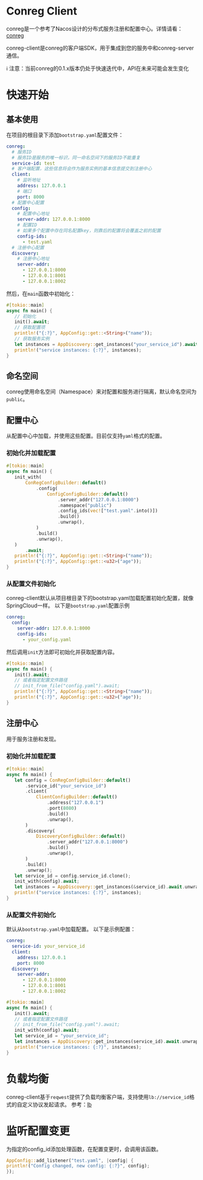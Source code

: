 # Conreg Client

conreg是一个参考了Nacos设计的分布式服务注册和配置中心。详情请看：[conreg](https://github.com/xgpxg/conreg)

conreg-client是conreg的客户端SDK，用于集成到您的服务中和conreg-server通信。

ℹ️ 注意：当前conreg的0.1.x版本仍处于快速迭代中，API在未来可能会发生变化

# 快速开始

## 基本使用

在项目的根目录下添加`bootstrap.yaml`配置文件：

 ```yaml
 conreg:
   # 服务ID
   # 服务ID是服务的唯一标识，同一命名空间下的服务ID不能重复
   service-id: test
   # 客户端配置，这些信息将会作为服务实例的基本信息提交到注册中心
   client:
     # 监听地址
     address: 127.0.0.1
     # 端口
     port: 8000
   # 配置中心配置
   config:
     # 配置中心地址
     server-addr: 127.0.0.1:8000
     # 配置ID
     # 如果多个配置中存在同名配置key，则靠后的配置将会覆盖之前的配置
     config-ids:
       - test.yaml
   # 注册中心配置
   discovery:
     # 注册中心地址
     server-addr:
       - 127.0.0.1:8000
       - 127.0.0.1:8001
       - 127.0.0.1:8002
 ```

然后，在`main`函数中初始化：

 ```rust
 #[tokio::main]
async fn main() {
    // 初始化
    init().await;
    // 获取配置项
    println!("{:?}", AppConfig::get::<String>("name"));
    // 获取服务实例
    let instances = AppDiscovery::get_instances("your_service_id").await.unwrap();
    println!("service instances: {:?}", instances);
}
 ```

## 命名空间

conreg使用命名空间（Namespace）来对配置和服务进行隔离，默认命名空间为`public`。

## 配置中心

从配置中心中加载，并使用这些配置。目前仅支持`yaml`格式的配置。

### 初始化并加载配置

 ```rust
 #[tokio::main]
async fn main() {
    init_with(
        ConRegConfigBuilder::default()
            .config(
                ConfigConfigBuilder::default()
                    .server_addr("127.0.0.1:8000")
                    .namespace("public")
                    .config_ids(vec!["test.yaml".into()])
                    .build()
                    .unwrap(),
            )
            .build()
            .unwrap(),
    )
        .await;
    println!("{:?}", AppConfig::get::<String>("name"));
    println!("{:?}", AppConfig::get::<u32>("age"));
}
 ```

### 从配置文件初始化

conreg-client默认从项目根目录下的bootstrap.yaml加载配置初始化配置，就像SpringCloud一样。
以下是`bootstrap.yaml`配置示例

 ```yaml
 conreg:
   config:
     server-addr: 127.0.0.1:8000
     config-ids:
       - your_config.yaml
 ```

然后调用`init`方法即可初始化并获取配置内容。

 ```rust
 #[tokio::main]
async fn main() {
    init().await;
    // 或者指定配置文件路径
    // init_from_file("config.yaml").await;
    println!("{:?}", AppConfig::get::<String>("name"));
    println!("{:?}", AppConfig::get::<u32>("age"));
}
 ```

## 注册中心

用于服务注册和发现。

### 初始化并加载配置

 ```rust
 #[tokio::main]
async fn main() {
    let config = ConRegConfigBuilder::default()
        .service_id("your_service_id")
        .client(
            ClientConfigBuilder::default()
                .address("127.0.0.1")
                .port(8080)
                .build()
                .unwrap(),
        )
        .discovery(
            DiscoveryConfigBuilder::default()
                .server_addr("127.0.0.1:8000")
                .build()
                .unwrap(),
        )
        .build()
        .unwrap();
    let service_id = config.service_id.clone();
    init_with(config).await;
    let instances = AppDiscovery::get_instances(&service_id).await.unwrap();
    println!("service instances: {:?}", instances);
}
 ```

### 从配置文件初始化

默认从`bootstrap.yaml`中加载配置。
以下是示例配置：

 ```yaml
 conreg:
   service-id: your_service_id
   client:
     address: 127.0.0.1
     port: 8000
   discovery:
     server-addr:
       - 127.0.0.1:8000
       - 127.0.0.1:8001
       - 127.0.0.1:8002
 ```

 ```rust
 #[tokio::main]
async fn main() {
    init().await;
    // 或者指定配置文件路径
    // init_from_file("config.yaml").await;
    init_with(config).await;
    let service_id = "your_service_id";
    let instances = AppDiscovery::get_instances(service_id).await.unwrap();
    println!("service instances: {:?}", instances);
}
 ```

# 负载均衡

conreg-client基于`reqwest`提供了负载均衡客户端，支持使用`lb://service_id`格式的自定义协议发起请求。
参考：[lb](https://docs.rs/conreg-client/latest/conreg_client/lb/index.html)

# 监听配置变更

为指定的config_id添加处理函数，在配置变更时，会调用该函数。

```rust
AppConfig::add_listener("test.yaml", |config| {
println!("Config changed, new config: {:?}", config);
});
```